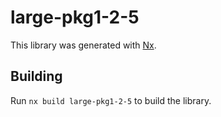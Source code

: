 # large-pkg1-2-5

This library was generated with [Nx](https://nx.dev).

## Building

Run `nx build large-pkg1-2-5` to build the library.
